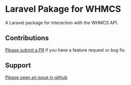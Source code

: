 # Laravel Pakage for WHMCS

A Laravel package for interaction with the WHMCS API.

## Contributions

[Please submit a PR](https://github.com/joshdholtz/whmcs-laravel/pulls) if you have a feature request or bug fix.

## Support

[Please open an issue in github](https://github.com/Adroit11/whmcs/issues)
